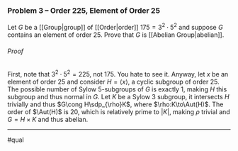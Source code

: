 ### Problem 3 – Order 225, Element of Order 25
Let $G$ be a [[Group|group]] of [[Order|order]] $175 = 3^2\cdot 5^2$ and suppose $G$ contains an element of order $25$. Prove that $G$ is [[Abelian Group|abelian]].

###### *Proof*
First, note that $3^2\cdot 5^2=225$, not $175$. You hate to see it.
Anyway, let $x$ be an element of order $25$ and consider $H=\langle x\rangle$, a cyclic subgroup of order $25$. The possible number of Sylow $5$-subgroups of $G$ is exactly $1$, making $H$ this subgroup and thus normal in $G$. Let $K$ be a Sylow $3$ subgroup, it intersects $H$ trivially and thus $G\cong H\sdp_{\rho}K$, where $\rho:K\to\Aut(H)$. The order of $\Aut(H)$ is $20$, which is relatively prime to $|K|$, making $\rho$ trivial and $G=H\times K$ and thus abelian. 
***
#qual